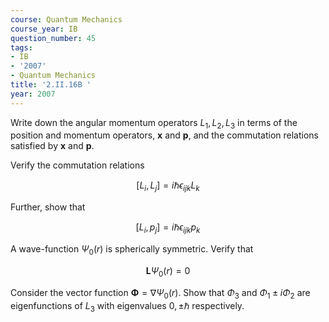 ```yaml
---
course: Quantum Mechanics
course_year: IB
question_number: 45
tags:
- IB
- '2007'
- Quantum Mechanics
title: '2.II.16B '
year: 2007
---
```



Write down the angular momentum operators $L_{1}, L_{2}, L_{3}$ in terms of the position and momentum operators, $\mathbf{x}$ and $\mathbf{p}$, and the commutation relations satisfied by $\mathbf{x}$ and $\mathbf{p}$.

Verify the commutation relations

$$\left[L_{i}, L_{j}\right]=i \hbar \epsilon_{i j k} L_{k}$$

Further, show that

$$\left[L_{i}, p_{j}\right]=i \hbar \epsilon_{i j k} p_{k}$$

A wave-function $\Psi_{0}(r)$ is spherically symmetric. Verify that

$$\mathbf{L} \Psi_{0}(r)=0$$

Consider the vector function $\boldsymbol{\Phi}=\nabla \Psi_{0}(r)$. Show that $\Phi_{3}$ and $\Phi_{1} \pm i \Phi_{2}$ are eigenfunctions of $L_{3}$ with eigenvalues $0, \pm \hbar$ respectively.